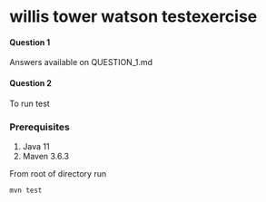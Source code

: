 # willis tower watson testexercise

#### Question 1
Answers available on QUESTION_1.md

#### Question 2

To run test

### Prerequisites

1. Java 11
2. Maven 3.6.3

From root of directory run

```
mvn test
```